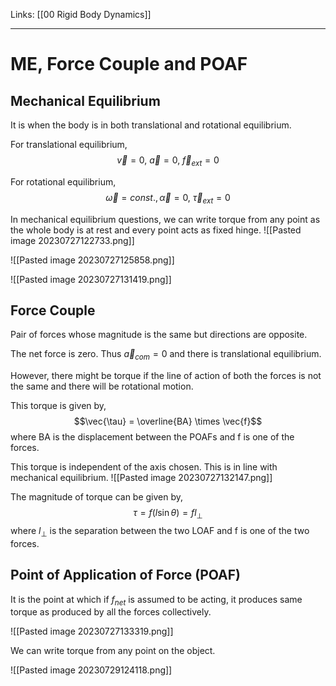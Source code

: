 Links: [[00 Rigid Body Dynamics]]
___
# ME, Force Couple and POAF
## Mechanical Equilibrium 
It is when the body is in both translational and rotational equilibrium. 

For translational equilibrium,
$$\vec{v} = 0,\ \vec{a} = 0,\ \vec{f}_{ext} = 0$$

For rotational equilibrium,
$$\vec{\omega} = const., \vec{\alpha} = 0,\ \vec{\tau}_{ext} = 0$$

In mechanical equilibrium questions, we can write torque from any point as the whole body is at rest and every point acts as fixed hinge. 
![[Pasted image 20230727122733.png]]

![[Pasted image 20230727125858.png]]

![[Pasted image 20230727131419.png]]

## Force Couple
Pair of forces whose magnitude is the same but directions are opposite. 

The net force is zero. Thus $\vec{a}_{com} = 0$ and there is translational equilibrium.

However, there might be torque if the line of action of both the forces is not the same and there will be rotational motion. 

This torque is given by,
$$\vec{\tau} = \overline{BA} \times \vec{f}$$
where BA is the displacement between the POAFs and f is one of the forces. 

This torque is independent of the axis chosen. This is in line with mechanical equilibrium. 
![[Pasted image 20230727132147.png]]

The magnitude of torque can be given by,
$$\tau = f(l\sin \theta) = fl_{\perp}$$
where $l_{\perp}$ is the separation between the two LOAF and f is one of the two forces. 

## Point of Application of Force (POAF) 
It is the point at which if $f_{net}$ is assumed to be acting, it produces same torque as produced by all the forces collectively. 

![[Pasted image 20230727133319.png]]

We can write torque from any point on the object.

![[Pasted image 20230729124118.png]]